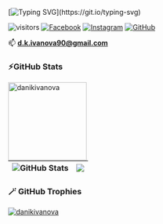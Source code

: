 <!--   my-ticker -->    
[![Typing SVG](https://readme-typing-svg.herokuapp.com?font=Fira+Code&weight=600&pause=1000&color=F73713&background=04090F00&vCenter=true&width=435&lines=Hi+there+👋,+I+am+Daniela+Ivanova;+Welcome+to+My+Profile!)](https://git.io/typing-svg)

![visitors](https://komarev.com/ghpvc/?username=kalintsenkov)
[![Facebook](https://img.shields.io/badge/-Facebook-00B2FF?style=flat-square&logo=Facebook&logoColor=white)](https://www.facebook.com/profile.php?id=100000202014423/)
[![Instagram](https://img.shields.io/badge/-Instagram-e4405f?style=flat-square&logo=Instagram&logoColor=white)](https://www.instagram.com/krasimirova.dd/)
[![GitHub](https://img.shields.io/badge/-Github-000000?style=flat-square&logo=Github&logoColor=white)](https://github.com/DanikIvanova)

📫 **d.k.ivanova90@gmail.com**


### ⚡GitHub Stats

<p><img height="160em" img align="left" src="https://github-readme-streak-stats.herokuapp.com/?user=danikivanova&" alt="danikivanova" /></p>

| <img align="center" src="https://github-readme-stats.vercel.app/api?username=DaniKIvanova&count_private=true&show_icons=true&include_all_commits=true&hide_border=true&hide=contribs" alt="GitHub Stats" /> | <img align="center" src="https://github-readme-stats.vercel.app/api/top-langs/?username=DaniKIvanova&layout=compact&hide_border=true" /> |
| ------------- | ------------- |

### 🪄 GitHub Trophies

<p align="left"> <a href="https://github.com/ryo-ma/github-profile-trophy"><img src="https://github-profile-trophy.vercel.app/?username=danikivanova" alt="danikivanova" /></a> </p>


